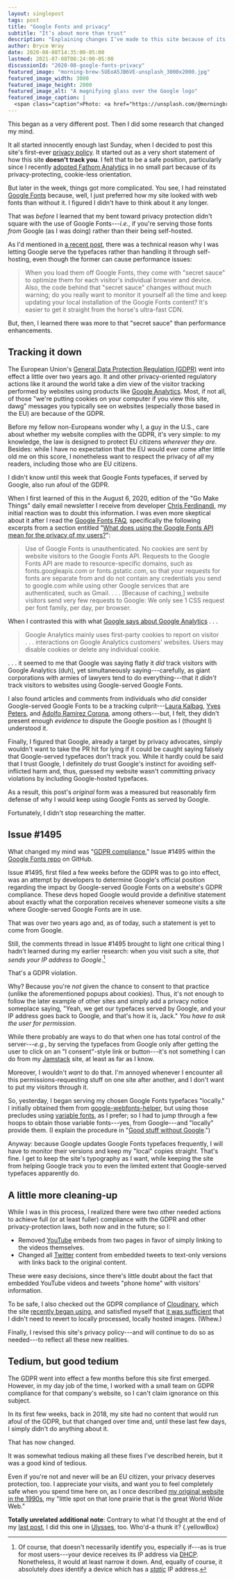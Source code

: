 ```yaml
---
layout: singlepost
tags: post
title: "Google Fonts and privacy"
subtitle: "It’s about more than trust"
description: "Explaining changes I’ve made to this site because of its new privacy policy."
author: Bryce Wray
date: 2020-08-08T14:35:00-05:00
lastmod: 2021-07-08T08:24:00-05:00
discussionId: "2020-08-google-fonts-privacy"
featured_image: "morning-brew-5UEoA5JB6VE-unsplash_3000x2000.jpg"
featured_image_width: 3000
featured_image_height: 2000
featured_image_alt: "A magnifying glass over the Google logo"
featured_image_caption: |
  <span class="caption">Photo: <a href="https://unsplash.com/@morningbrew?utm_source=unsplash&amp;utm_medium=referral&amp;utm_content=creditCopyText">Morning Brew</a>; <a href="https://unsplash.com/s/photos/google?utm_source=unsplash&amp;utm_medium=referral&amp;utm_content=creditCopyText">Unsplash</a></span>
---
```


This began as a very different post. Then I did some research that changed my mind.

It all started innocently enough last Sunday, when I decided to post this site's first-ever [privacy policy](/privacy). It started out as a very short statement of how this site **doesn't track you**. I felt that to be a safe position, particularly since I recently [adopted Fathom Analytics](/posts/2020/06/fathom-analytics-count-on-it/) in no small part because of its privacy-protecting, cookie-less orientation.

But later in the week, things got more complicated. You see, I had reinstated [Google Fonts](https://fonts.google.com) because, well, I just preferred how my site looked with web fonts than without it. I figured I didn't have to think about it any longer.

That was *before* I learned that my bent toward privacy protection didn't square with the use of Google Fonts---*i.e.*, if you're serving those fonts *from* Google (as I was doing) rather than their being self-hosted.

As I'd mentioned in [a recent post](/posts/2020/07/chasing-100-tips-optimizing-website/), there was a technical reason why I was letting Google serve the typefaces rather than handling it through self-hosting, even though the former can cause performance issues:

> When you load them off Google Fonts, they come with "secret sauce" to optimize them for each visitor's individual browser and device. Also, the code behind that "secret sauce" changes without much warning; do you really want to monitor it yourself all the time and keep updating your local installation of the Google Fonts content? It's easier to get it straight from the horse's ultra-fast CDN.

But, then, I learned there was more to that "secret sauce" than performance enhancements.

## Tracking it down

The European Union's [General Data Protection Regulation (GDPR)](https://gdpr-info.eu/) went into effect a little over two years ago. It and other privacy-oriented regulatory actions like it around the world take a dim view of the visitor tracking performed by websites using products like [Google Analytics](https://marketingplatform.google.com/about/analytics/). Most, if not all, of those "we're putting cookies on your computer if you view this site, dawg" messages you typically see on websites (especially those based in the EU) are because of the GDPR.

Before my fellow non-Europeans wonder why I, a guy in the U.S., care about whether my website complies with the GDPR, it's very simple: to my knowledge, the law is designed to protect EU citizens *wherever they are*. Besides: while I have no expectation that the EU would ever come after little old me on this score, I nonetheless want to respect the privacy of *all* my readers, including those who are EU citizens.

I didn't know until this week that Google Fonts typefaces, if served by Google, also run afoul of the GDPR.

When I first learned of this in the August 6, 2020, edition of the "Go Make Things" daily email newsletter I receive from developer [Chris Ferdinandi](https://gomakethings.com), my initial reaction was to doubt this information. I was even more skeptical about it after I read the [Google Fonts FAQ](https://developers.google.com/fonts/faq), specifically the following excerpts from a section entitled "[What does using the Google Fonts API mean for the privacy of my users?](https://developers.google.com/fonts/faq#what_does_using_the_google_fonts_api_mean_for_the_privacy_of_my_users)":

> Use of Google Fonts is unauthenticated. No cookies are sent by website visitors to the Google Fonts API. Requests to the Google Fonts API are made to resource-specific domains, such as fonts.googleapis.com or fonts.gstatic.com, so that your requests for fonts are separate from and do not contain any credentials you send to google.com while using other Google services that are authenticated, such as Gmail. .&nbsp;.&nbsp;.&nbsp;[Because of caching,] website visitors send very few requests to Google: We only see 1 CSS request per font family, per day, per browser.

When I contrasted this with what [Google says about Google Analytics](https://support.google.com/analytics/answer/6004245) .&nbsp;.&nbsp;.

> Google Analytics mainly uses first-party cookies to report on visitor .&nbsp;.&nbsp;.&nbsp;interactions on Google Analytics customers' websites. Users may disable cookies or delete any individual cookie.

.&nbsp;.&nbsp;. it seemed to me that Google was saying flatly it *did* track visitors with Google Analytics (duh), yet simultaneously
saying---carefully, as giant corporations with armies of lawyers tend to do everything---that it *didn't* track visitors to websites using Google-served Google Fonts.

I also found articles and comments from individuals who *did* consider Google-served Google Fonts to be a tracking culprit---[Laura Kalbag](https://www.smashingmagazine.com/2020/04/smashing-podcast-episode-13/), [Yves Peters](https://web.archive.org/web/20150304120024/http://fontfeed.com/archives/google-webfonts-the-spy-inside/), and [Adolfo Ramírez Corona](https://uxdesign.cc/a-privacy-concern-about-google-fonts-5aa4418bf87e), among others---but, I felt, they didn't present enough *evidence* to dispute the Google position as I (thought I) understood it.

Finally, I figured that Google, already a target by privacy advocates, simply wouldn't want to take the PR hit for lying if it could be caught saying falsely that Google-served typefaces don't track you. While it hardly could be said that I trust Google, I definitely *do* trust Google's instinct for avoiding self-inflicted harm and, thus, guessed my website wasn't committing privacy violations by including Google-hosted typefaces.

As a result, this post's *original* form was a measured but reasonably firm defense of why I would keep using Google Fonts as served by Google.

Fortunately, I didn't stop researching the matter.

## Issue #1495

What changed my mind was "[GDPR compliance](https://github.com/google/fonts/issues/1495)," Issue #1495 within the [Google Fonts repo](https://github.com/google/fonts) on GitHub.

Issue #1495, first filed a few weeks before the GDPR was to go into effect, was an attempt by developers to determine Google's official position regarding the impact by Google-served Google Fonts on a website's GDPR compliance. These devs hoped Google would provide a definitive statement about exactly what the corporation receives whenever someone visits a site where Google-served Google Fonts are in use.

That was over two years ago and, as of today, such a statement is yet to come from Google.

Still, the comments thread in Issue #1495 brought to light one critical thing I hadn't learned during my earlier research: when you visit such a site, *that sends your IP address to Google*.[^1]

That's a GDPR violation.

Why? Because you're *not* given the chance to consent to that practice (unlike the aforementioned popups about cookies). Thus, it's not enough to follow the later example of other sites and simply add a privacy notice someplace saying, "Yeah, we get our typefaces served by Google, and your IP address goes back to Google, and that's how it is, Jack." *You have to ask the user for permission.*

While there probably are ways to do that when one has total control of the server---*e.g.*, by serving the typefaces from Google only after getting the user to click on an "I consent"-style link or button---it's not something I can do from my [Jamstack](https://jamstack.wtf) site, at least as far as I know.

Moreover, I wouldn't *want* to do that. I'm annoyed whenever I encounter all this permissions-requesting stuff on one site after another, and I don't want to put my visitors through it.

So, yesterday, I began serving my chosen Google Fonts typefaces "locally." I initially obtained them from [google-webfonts-helper](https://google-webfonts-helper.herokuapp.com/fonts), but using those precludes using [variable fonts](https://css-tricks.com/google-fonts-variable-fonts/), as I prefer; so I had to jump through a few hoops to obtain those variable fonts---yes, from Google---and "locally" provide them. (I explain the procedure in "[Good stuff without Google](/posts/2020/08/good-stuff-without-google/).")

Anyway: because Google updates Google Fonts typefaces frequently, I will have to monitor their versions and keep my "local" copies straight. That's fine. I get to keep the site's typography as I want, while keeping the site from helping Google track you to even the limited extent that Google-served typefaces apparently do.

## A little more cleaning-up

While I was in this process, I realized there were two other needed actions to achieve full (or at least fuller) compliance with the GDPR and other privacy-protection laws, both now and in the future; so I:

- Removed [YouTube](https://youtube.com) embeds from two pages in favor of simply linking to the videos themselves.
- Changed all [Twitter](https://twitter.com) content from embedded tweets to text-only versions with links back to the original content.

These were easy decisions, since there's little doubt about the fact that embedded YouTube videos and tweets "phone home" with visitors' information.

To be safe, I also checked out the GDPR compliance of [Cloudinary](https://cloudinary.com), which the site [recently began using](/posts/2020/07/transformed/), and satisfied myself that [it was sufficient](https://cloudinary.com/privacy) that I didn't need to revert to locally processed, locally hosted images. (Whew.)

Finally, I revised this site's privacy policy---and will continue to do so as needed---to reflect all these new realities.

## Tedium, but good tedium

The GDPR went into effect a few months before this site first emerged. However, in my day job of the time, I worked with a small team on GDPR compliance for that company's website, so I can't claim ignorance on this subject.

In its first few weeks, back in 2018, my site had no content that would run afoul of the GDPR, but that changed over time and, until these last few days, I simply didn't do anything about it.

That has now changed.

It was somewhat tedious making all these fixes I've described herein, but it was a good kind of tedious.

Even if you're not and never will be an EU citizen, your privacy deserves protection, too. I appreciate your visits, and want you to feel completely safe when you spend time here on, as I once described [my original website in the 1990s](https://web.archive.org/web/20000413205935/http://home1.gte.net/bwray/index.html), my "little spot on that lone prairie that is the great World Wide Web."

**Totally unrelated additional note**: Contrary to what I'd thought at the end of my [last post](/posts/2020/08/posting-with-ulysses/), I did this one in [Ulysses](https://ulysses.app), too. Who'd-a thunk it?
{.yellowBox}

[^1]:	Of course, that doesn't necessarily identify you, especially if---as is true for most users---your device receives its IP address via [DHCP](https://en.wikipedia.org/wiki/Dynamic_Host_Configuration_Protocol). Nonetheless, it would at least narrow it down. And, equally of course, it absolutely *does* identify a device which has a *[static](https://whatismyipaddress.com/dynamic-static)* IP address.

